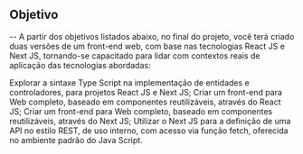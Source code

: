 ## Objetivo

-- A partir dos objetivos listados abaixo, no final do projeto, você terá criado duas versões
de um front-end web, com base nas tecnologias React JS e Next JS, tornando-se
capacitado para lidar com contextos reais de aplicação das tecnologias abordadas:

Explorar a sintaxe Type Script na implementação de entidades e controladores, para
projetos React JS e Next JS;
Criar um front-end para Web completo, baseado em componentes reutilizáveis,
através do React JS;
Criar um front-end para Web completo, baseado em componentes reutilizáveis,
através do Next JS;
Utilizar o Next JS para a definição de uma API no estilo REST, de uso interno, com
acesso via função fetch, oferecida no ambiente padrão do Java Script.
